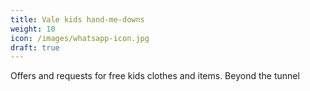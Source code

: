 ```yaml
---
title: Vale kids hand-me-downs
weight: 10
icon: /images/whatsapp-icon.jpg
draft: true
---
```


Offers and requests for free kids clothes and items. Beyond the tunnel